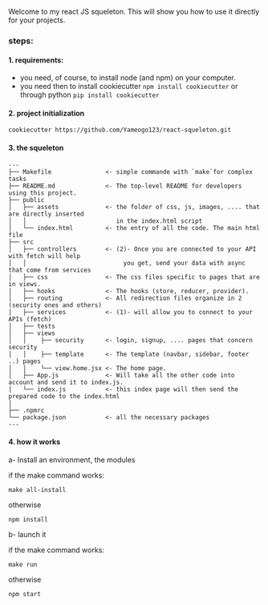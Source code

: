 
Welcome to my react JS squeleton. This will show you how to use it directly for your projects. 

### steps:

#### 1. requirements: 
- you need, of course, to install node (and npm) on your computer.
- you need then to install cookiecutter `npm install cookiecutter` or through python `pip install cookiecutter`

#### 2. project initialization

```
cookiecutter https://github.com/Yameogo123/react-squeleton.git 
```


#### 3. the squeleton 

```
---
├── Makefile               <- simple commande with `make`for complex tasks
├── README.md              <- The top-level README for developers using this project.
├── public                 
│   ├── assets             <- the folder of css, js, images, .... that are directly inserted  
│   │                         in the index.html script
│   └── index.html         <- the entry of all the code. The main html file
├── src
│   ├── controllers        <- (2)- Once you are connected to your API with fetch will help
│   │                           you get, send your data with async that come from services
│   ├── css                <- The css files specific to pages that are in views.
│   ├── hooks              <- The hooks (store, reducer, provider).
│   ├── routing            <- All redirection files organize in 2 (security ones and others)
│   ├── services           <- (1)- will allow you to connect to your APIs (fetch)
│   ├── tests              
│   ├── views              
│   │    ├── security      <- login, signup, .... pages that concern security
│   │    ├── template      <- The template (navbar, sidebar, footer ..) pages
│   │    └── view.home.jsx <- The home page.
│   ├── App.js             <- Will take all the other code into account and send it to index.js.
│   └── index.js           <- this index page will then send the prepared code to the index.html
│
├── .npmrc                 
└── package.json           <- all the necessary packages
---
```

#### 4. how it works

a- Install an environment, the modules

if the make command works:
```
make all-install
```

otherwise
```
npm install
```

b- launch it

if the make command works:
```
make run
```

otherwise
```
npm start
```